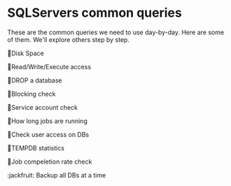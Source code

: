 # SQLServers common queries
These are the common queries we need to use day-by-day. Here are some of them. We'll explore others step by step.

:maple_leaf:Disk Space

:grapes:Read/Write/Execute access

:watermelon:DROP a database

:pineapple:Blocking check

:apple:Service account check

:lemon:How long jobs are running

:tomato:Check user access on DBs

:mango:TEMPDB statistics

:pear:Job compeletion rate check

:jackfruit: Backup all DBs at a time
